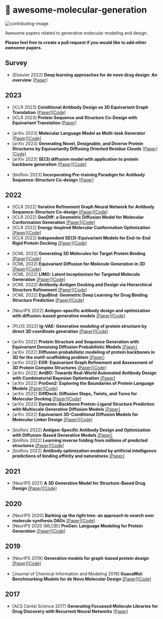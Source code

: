 # :dna: awesome-molecular-generation
![contributing-image](https://img.shields.io/badge/contributions-welcome-brightgreen.svg?style=flat)

Awesome papers related to generative molecular modeling and design.

**Please feel free to create a pull request if you would like to add other awesome papers.**

Survey
----------
* [Elsevier 2022] **Deep learning approaches for de novo drug design: An overview**  [[Paper]](https://www.sciencedirect.com/science/article/pii/S0959440X21001433?via%3Dihub)

2023
----------
* [ICLR 2023] **Conditional Antibody Design as 3D Equivariant Graph Translation**  [[Paper]](https://openreview.net/pdf?id=LFHFQbjxIiP)[[Code]](https://github.com/thunlp-mt/mean)
* [ICLR 2023] **Protein Sequence and Structure Co-Design with Equivariant Translation**  [[Paper]](https://openreview.net/pdf?id=pRCMXcfdihq)
<br><br>
* [arXiv 2023] **Molecular Language Model as Multi-task Generator**  [[Paper]](https://arxiv.org/abs/2301.11259)[[Code]](https://github.com/zjunlp/MolGen)
* [arXiv 2023] **Generating Novel, Designable, and Diverse Protein Structures by Equivariantly Diffusing Oriented Residue Clouds**  [[Paper]](https://arxiv.org/abs/2301.12485)[[Code]](https://github.com/aqlaboratory/genie)
* [arXiv 2023] **SE(3) diffusion model with application to protein backbone generation**  [[Paper]](https://arxiv.org/abs/2302.02277)[[Code]](https://github.com/jasonkyuyim/se3_diffusion)
<br><br>
* [bioRxiv 2023] **Incorporating Pre-training Paradigm for Antibody Sequence-Structure Co-design**  [[Paper]](https://www.biorxiv.org/content/10.1101/2022.11.14.516404v2.abstract)

2022
----------
* [ICLR 2022] **Iterative Refinement Graph Neural Network for Antibody Sequence-Structure Co-design**  [[Paper]](https://arxiv.org/abs/2206.02059)[[Code]](https://github.com/wengong-jin/RefineGNN)
* [ICLR 2022] **GeoDiff: a Geometric Diffusion Model for Molecular Conformation Generation**  [[Paper]](https://arxiv.org/abs/2203.02923)[[Code]](https://github.com/minkaixu/geodiff)
* [ICLR 2022] **Energy-Inspired Molecular Conformation Optimization**  [[Paper]](https://openreview.net/forum?id=7QfLW-XZTl)[[Code]](https://github.com/guanjq/confopt_official)
* [ICLR 2022] **Independent SE(3)-Equivariant Models for End-to-End Rigid Protein Docking** [[Paper]](https://arxiv.org/abs/2111.07786)[[Code]](https://github.com/octavian-ganea/equidock_public)
<br><br>
* [ICML 2022] **Generating 3D Molecules for Target Protein Binding**  [[Paper]](https://arxiv.org/abs/2206.02059)[[Code]](https://github.com/divelab/GraphBP)
* [ICML 2022] **Equivariant Diffusion for Molecule Generation in 3D**  [[Paper]](https://arxiv.org/abs/2203.17003)[[Code]](https://github.com/ehoogeboom/e3_diffusion_for_molecules)
* [ICML 2022] **LIMO: Latent Inceptionism for Targeted Molecule Generation**  [[Paper]](https://arxiv.org/abs/2206.09010)[[Code]](https://github.com/rose-stl-lab/limo)
* [ICML 2022] **Antibody-Antigen Docking and Design via Hierarchical Structure Refinement** [[Paper]](https://proceedings.mlr.press/v162/jin22a.html)[[Code]](https://github.com/wengong-jin/abdockgen)
* [ICML 2022] **EquiBind: Geometric Deep Learning for Drug Binding Structure Prediction** [[Paper]](https://arxiv.org/abs/2202.05146)[[Code]](https://github.com/HannesStark/EquiBind)
<br><br>
* [NeurIPS 2022] **Antigen-specific antibody design and optimization with diffusion-based generative models** [[Paper]](https://openreview.net/forum?id=jSorGn2Tjg)[[Code]](https://github.com/luost26/diffab)
<br><br>
* [PLOS 2022] **Ig-VAE: Generative modeling of protein structure by direct 3D coordinate generation** [[Paper]](https://journals.plos.org/ploscompbiol/article?id=10.1371/journal.pcbi.1010271)[[Code]](https://github.com/ProteinDesignLab/IgVAE)
<br><br>
* [arXiv 2022] **Protein Structure and Sequence Generation with Equivariant Denoising Diffusion Probabilistic Models**  [[Paper]](https://arxiv.org/abs/2205.15019v1)
* [arXiv 2022] **Diffusion probabilistic modeling of protein backbones in 3D for the motif-scaffolding problem**  [[Paper]](https://arxiv.org/abs/2206.04119v1)
* [arXiv 2022] **EGR: Equivariant Graph Refinement and Assessment of 3D Protein Complex Structures** [[Paper]](https://arxiv.org/abs/2205.10390)[[Code]](https://github.com/BioinfoMachineLearning/DeepRefine)
* [arXiv 2022] **AntBO: Towards Real-World Automated Antibody Design with Combinatorial Bayesian Optimisation** [[Paper]](https://arxiv.org/abs/2201.12570)
* [arXiv 2022] **ProGen2: Exploring the Boundaries of Protein Language Models** [[Paper]](https://arxiv.org/abs/2206.13517)[[Code]](https://github.com/salesforce/progen)
* [arXiv 2022] **DiffDock: Diffusion Steps, Twists, and Turns for Molecular Docking** [[Paper]](https://arxiv.org/abs/2210.01776)[[Code]](https://github.com/gcorso/diffdock)
* [arXiv 2022] **Dynamic-Backbone Protein-Ligand Structure Prediction with Multiscale Generative Diffusion Models** [[Paper]](https://arxiv.org/abs/2209.15171)
* [arXiv 2022] **Equivariant 3D-Conditional Diffusion Models for Molecular Linker Design** [[Paper]](https://arxiv.org/abs/2210.05274)[[Code]](https://github.com/igashov/difflinker)
<br><br>
* [bioRxiv 2022] **Antigen-Specific Antibody Design and Optimization with Diffusion-Based Generative Models** [[Paper]](https://www.biorxiv.org/content/10.1101/2022.07.10.499510v1)
* [bioRxiv 2022] **Learning inverse folding from millions of predicted structures** [[Paper]](https://www.biorxiv.org/content/10.1101/2022.04.10.487779v1.abstract)[[Code]](https://github.com/facebookresearch/esm)
* [bioRxiv 2022] **Antibody optimization enabled by artificial intelligence predictions of binding affinity and naturalness** [[Paper]](https://www.biorxiv.org/content/10.1101/2022.08.16.504181v1.full)

2021
----------
* [NeurIPS 2021] **A 3D Generative Model for Structure-Based Drug Design** [[Paper]](https://proceedings.neurips.cc/paper/2021/hash/314450613369e0ee72d0da7f6fee773c-Abstract.html)[[Code]](https://github.com/luost26/3d-generative-sbdd)

2020
----------
* [NeurIPS 2020] **Barking up the right tree: an approach to search over molecule synthesis DAGs**  [[Paper]](https://proceedings.neurips.cc/paper/2020/hash/4cc05b35c2f937c5bd9e7d41d3686fff-Abstract.html)[[Code]](https://github.com/john-bradshaw/synthesis-dags)
* [NeurIPS 2020 (MLCB)] **ProGen: Language Modeling for Protein Generation** [[Paper]](https://arxiv.org/abs/2004.03497)[[Code]](https://github.com/salesforce/progen)

2019
----------
* [NeurIPS 2019] **Generative models for graph-based protein design** [[Paper]](https://proceedings.neurips.cc/paper/2019/hash/f3a4ff4839c56a5f460c88cce3666a2b-Abstract.html)[[Code]](https://github.com/jingraham/neurips19-graph-protein-design?utm_source=catalyzex.com)
<br><br>
* [Journal of Chemical Information and Modeling 2019] **GuacaMol: Benchmarking Models for de Novo Molecular Design**  [[Paper]](https://pubs.acs.org/doi/full/10.1021/acs.jcim.8b00839)[[Code]](https://benevolent.ai/guacamol)

2017
----------
* [ACS Cental Science 2017] **Generating Focussed Molecule Libraries for Drug Discovery with Recurrent Neural Networks** [[Paper]](https://arxiv.org/abs/1701.01329)
